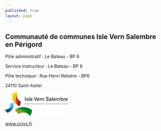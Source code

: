 ```yaml
---
published: true
layout: page
---
```



## Communauté de communes Isle Vern Salembre en Périgord
Pôle administratif : Le Bateau - BP 6

Service instructeur : Le Bateau - BP 6

Pôle technique : Rue Henri Rebière - BP6

24110 Saint-Astier

![](/data/images/1/portrait/1_portrait_logo2.jpg)

[<a href="http://www.ccivs.fr/" target="_blank">www.ccivs.fr</a>]()
